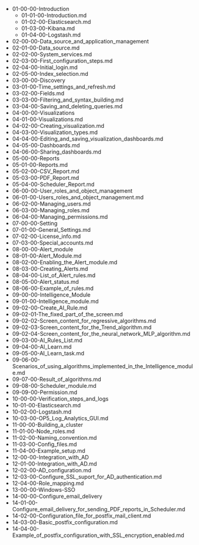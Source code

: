 - 01-00-00-Introduction
	- 01-01-00-Introduction.md
	- 01-02-00-Elasticsearch.md
	- 01-03-00-Kibana.md
	- 01-04-00-Logstash.md
- 02-00-00-Data_source_and_application_management
 - 02-01-00-Data_source.md
 - 02-02-00-System_services.md
 - 02-03-00-First_configuration_steps.md
 - 02-04-00-Initial_login.md
 - 02-05-00-Index_selection.md
- 03-00-00-Discovery
-  03-01-00-Time_settings_and_refresh.md
-  03-02-00-Fields.md
-  03-03-00-Filtering_and_syntax_building.md
-  03-04-00-Saving_and_deleting_queries.md
- 04-00-00-Visualizations
 - 04-01-00-Visualizations.md
 - 04-02-00-Creating_visualization.md
 - 04-03-00-Visualization_types.md
 - 04-04-00-Editing_and_saving_visualization_dashboards.md
 - 04-05-00-Dashboards.md
 - 04-06-00-Sharing_dashboards.md
- 05-00-00-Reports
 - 05-01-00-Reports.md
 - 05-02-00-CSV_Report.md
 - 05-03-00-PDF_Report.md
 - 05-04-00-Scheduler_Report.md
- 06-00-00-User_roles_and_object_management
 - 06-01-00-Users_roles_and_object_management.md
 - 06-02-00-Managing_users.md
 - 06-03-00-Managing_roles.md
 - 06-04-00-Managing_permissions.md
- 07-00-00-Setting
 - 07-01-00-General_Settings.md
 - 07-02-00-License_info.md
 - 07-03-00-Special_accounts.md
- 08-00-00-Alert_module
 - 08-01-00-Alert_Module.md
 - 08-02-00-Enabling_the_Alert_module.md
 - 08-03-00-Creating_Alerts.md
 - 08-04-00-List_of_Alert_rules.md
 - 08-05-00-Alert_status.md
 - 08-06-00-Example_of_rules.md
- 09-00-00-Intelligence_Module
 - 09-01-00-Intelligence_module.md
 - 09-02-00-Create_AI_Rule.md
  - 09-02-01-The_fixed_part_of_the_screen.md
  - 09-02-02-Screen_content_for_regressive_algorithms.md
  - 09-02-03-Screen_content_for_the_Trend_algorithm.md
  - 09-02-04-Screen_content_for_the_neural_network_MLP_algorithm.md
 - 09-03-00-AI_Rules_List.md
 - 09-04-00-AI_Learn.md
 - 09-05-00-AI_Learn_task.md
 - 09-06-00-Scenarios_of_using_algorithms_implemented_in_the_Intelligence_module.md
 - 09-07-00-Result_of_algorithms.md
 - 09-08-00-Scheduler_module.md
 - 09-09-00-Permission.md
- 10-00-00-Verification_steps_and_logs
 - 10-01-00-Elasticsearch.md
 - 10-02-00-Logstash.md
 - 10-03-00-OP5_Log_Analytics_GUI.md
- 11-00-00-Building_a_cluster
 - 11-01-00-Node_roles.md
 - 11-02-00-Naming_convention.md
 - 11-03-00-Config_files.md
 - 11-04-00-Example_setup.md
- 12-00-00-Integration_with_AD
 - 12-01-00-Integration_with_AD.md
 - 12-02-00-AD_configuration.md
 - 12-03-00-Configure_SSL_suport_for_AD_authentication.md
 - 12-04-00-Role_mapping.md
- 13-00-00-Windows-SSO
- 14-00-00-Configure_email_delivery
 - 14-01-00-Configure_email_delivery_for_sending_PDF_reports_in_Scheduler.md
 - 14-02-00-Configuration_file_for_postfix_mail_client.md
 - 14-03-00-Basic_postfix_configuration.md
 - 14-04-00-Example_of_postfix_configuration_with_SSL_encryption_enabled.md
